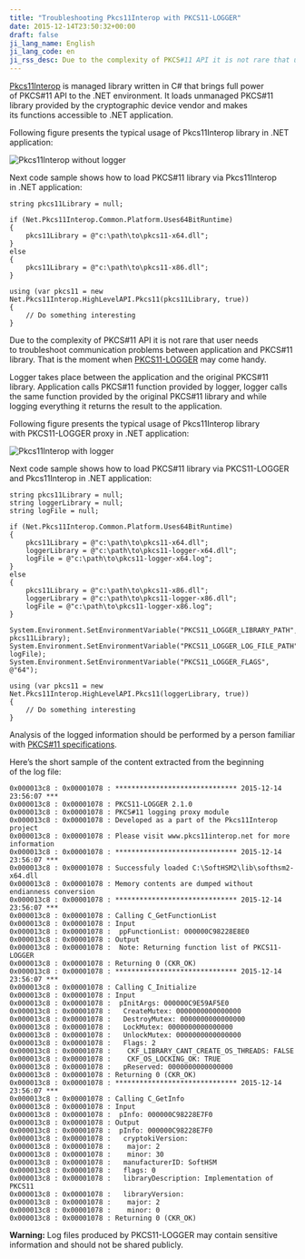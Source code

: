 ```yaml
---
title: "Troubleshooting Pkcs11Interop with PKCS11-LOGGER"
date: 2015-12-14T23:50:32+00:00
draft: false
ji_lang_name: English
ji_lang_code: en
ji_rss_desc: Due to the complexity of PKCS#11 API it is not rare that user needs to troubleshoot communication problems between application and PKCS#11 library. That is the moment when PKCS11-LOGGER may come handy.
---
```


[Pkcs11Interop][1] is managed library written in C# that brings full power of PKCS#11 API to the .NET environment. 
It loads unmanaged PKCS#11 library provided by the cryptographic device vendor and makes its functions accessible to .NET application.

Following figure presents the typical usage of Pkcs11Interop library in .NET application:

![Pkcs11Interop without logger](pkcs11interop-without-logger.png)

Next code sample shows how to load PKCS#11 library via Pkcs11Interop in .NET application:

```
string pkcs11Library = null;

if (Net.Pkcs11Interop.Common.Platform.Uses64BitRuntime)
{
	pkcs11Library = @"c:\path\to\pkcs11-x64.dll";
}
else
{
	pkcs11Library = @"c:\path\to\pkcs11-x86.dll";
}

using (var pkcs11 = new Net.Pkcs11Interop.HighLevelAPI.Pkcs11(pkcs11Library, true))
{
	// Do something interesting
}
```

Due to the complexity of PKCS#11 API it is not rare that user needs to troubleshoot communication problems between application and PKCS#11 library. 
That is the moment when [PKCS11-LOGGER][2] may come handy.

Logger takes place between the application and the original PKCS#11 library. 
Application calls PKCS#11 function provided by logger, logger calls the same function provided by the original PKCS#11 library and while logging everything it returns the result to the application.

Following figure presents the typical usage of Pkcs11Interop library with PKCS11-LOGGER proxy in .NET application:

![Pkcs11Interop with logger](pkcs11interop-with-pkcs11-logger.png)

Next code sample shows how to load PKCS#11 library via PKCS11-LOGGER and Pkcs11Interop in .NET application:

```
string pkcs11Library = null;
string loggerLibrary = null;
string logFile = null;

if (Net.Pkcs11Interop.Common.Platform.Uses64BitRuntime)
{
	pkcs11Library = @"c:\path\to\pkcs11-x64.dll";
	loggerLibrary = @"c:\path\to\pkcs11-logger-x64.dll";
	logFile = @"c:\path\to\pkcs11-logger-x64.log";
}
else
{
	pkcs11Library = @"c:\path\to\pkcs11-x86.dll";
	loggerLibrary = @"c:\path\to\pkcs11-logger-x86.dll";
	logFile = @"c:\path\to\pkcs11-logger-x86.log";
}

System.Environment.SetEnvironmentVariable("PKCS11_LOGGER_LIBRARY_PATH", pkcs11Library);
System.Environment.SetEnvironmentVariable("PKCS11_LOGGER_LOG_FILE_PATH", logFile);
System.Environment.SetEnvironmentVariable("PKCS11_LOGGER_FLAGS", @"64");

using (var pkcs11 = new Net.Pkcs11Interop.HighLevelAPI.Pkcs11(loggerLibrary, true))
{
	// Do something interesting
}
```

Analysis of the logged information should be performed by a person familiar with [PKCS#11 specifications][3].

Here’s the short sample of the content extracted from the beginning of the log file:

```
0x000013c8 : 0x00001078 : ****************************** 2015-12-14 23:56:07 ***
0x000013c8 : 0x00001078 : PKCS11-LOGGER 2.1.0
0x000013c8 : 0x00001078 : PKCS#11 logging proxy module
0x000013c8 : 0x00001078 : Developed as a part of the Pkcs11Interop project
0x000013c8 : 0x00001078 : Please visit www.pkcs11interop.net for more information
0x000013c8 : 0x00001078 : ****************************** 2015-12-14 23:56:07 ***
0x000013c8 : 0x00001078 : Successfuly loaded C:\SoftHSM2\lib\softhsm2-x64.dll
0x000013c8 : 0x00001078 : Memory contents are dumped without endianness conversion
0x000013c8 : 0x00001078 : ****************************** 2015-12-14 23:56:07 ***
0x000013c8 : 0x00001078 : Calling C_GetFunctionList
0x000013c8 : 0x00001078 : Input
0x000013c8 : 0x00001078 :  ppFunctionList: 000000C98228E8E0
0x000013c8 : 0x00001078 : Output
0x000013c8 : 0x00001078 :  Note: Returning function list of PKCS11-LOGGER
0x000013c8 : 0x00001078 : Returning 0 (CKR_OK)
0x000013c8 : 0x00001078 : ****************************** 2015-12-14 23:56:07 ***
0x000013c8 : 0x00001078 : Calling C_Initialize
0x000013c8 : 0x00001078 : Input
0x000013c8 : 0x00001078 :  pInitArgs: 000000C9E59AF5E0
0x000013c8 : 0x00001078 :   CreateMutex: 0000000000000000
0x000013c8 : 0x00001078 :   DestroyMutex: 0000000000000000
0x000013c8 : 0x00001078 :   LockMutex: 0000000000000000
0x000013c8 : 0x00001078 :   UnlockMutex: 0000000000000000
0x000013c8 : 0x00001078 :   Flags: 2
0x000013c8 : 0x00001078 :    CKF_LIBRARY_CANT_CREATE_OS_THREADS: FALSE
0x000013c8 : 0x00001078 :    CKF_OS_LOCKING_OK: TRUE
0x000013c8 : 0x00001078 :   pReserved: 0000000000000000
0x000013c8 : 0x00001078 : Returning 0 (CKR_OK)
0x000013c8 : 0x00001078 : ****************************** 2015-12-14 23:56:07 ***
0x000013c8 : 0x00001078 : Calling C_GetInfo
0x000013c8 : 0x00001078 : Input
0x000013c8 : 0x00001078 :  pInfo: 000000C98228E7F0
0x000013c8 : 0x00001078 : Output
0x000013c8 : 0x00001078 :  pInfo: 000000C98228E7F0
0x000013c8 : 0x00001078 :   cryptokiVersion:
0x000013c8 : 0x00001078 :    major: 2
0x000013c8 : 0x00001078 :    minor: 30
0x000013c8 : 0x00001078 :   manufacturerID: SoftHSM                         
0x000013c8 : 0x00001078 :   flags: 0
0x000013c8 : 0x00001078 :   libraryDescription: Implementation of PKCS11        
0x000013c8 : 0x00001078 :   libraryVersion:
0x000013c8 : 0x00001078 :    major: 2
0x000013c8 : 0x00001078 :    minor: 0
0x000013c8 : 0x00001078 : Returning 0 (CKR_OK)
```

**Warning:** Log files produced by PKCS11-LOGGER may contain sensitive information and should not be shared publicly.


[1]: https://www.pkcs11interop.net/
[2]: https://github.com/pkcs11interop/pkcs11-logger
[3]: https://github.com/pkcs11interop/PKCS11-SPECS